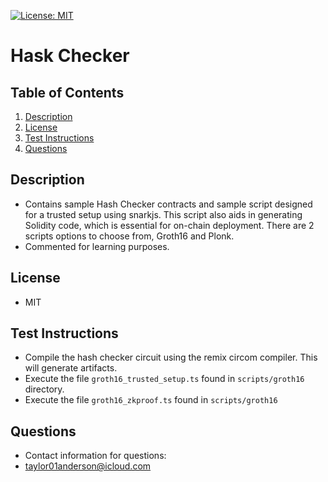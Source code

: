 [![License: MIT](https://img.shields.io/badge/License-MIT-yellow.svg)](https://opensource.org/licenses/MIT)

# Hask Checker

## Table of Contents

1. [Description](#description)
2. [License](#license)
3. [Test Instructions](#test-instructions)
4. [Questions](#questions)

## Description

- Contains sample Hash Checker contracts and sample script designed for a trusted setup using snarkjs. This script also aids in generating Solidity code, which is essential for on-chain deployment. There are 2 scripts options to choose from, Groth16 and Plonk.
- Commented for learning purposes.

## License

- MIT

## Test Instructions

- Compile the hash checker circuit using the remix circom compiler. This will generate artifacts.
- Execute the file `groth16_trusted_setup.ts` found in `scripts/groth16` directory.
- Execute the file `groth16_zkproof.ts` found in `scripts/groth16`

## Questions

- Contact information for questions:
- taylor01anderson@icloud.com
